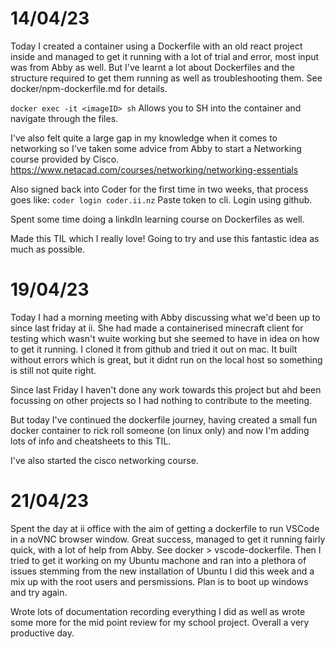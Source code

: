 # 14/04/23

Today I created a container using a Dockerfile with an old react project inside and managed to get it running with a lot of trial and error, most input was from Abby as well. 
But I've learnt a lot about Dockerfiles and the structure required to get them running as well as troubleshooting them. 
See docker/npm-dockerfile.md for details. 

`docker exec -it <imageID> sh` Allows you to SH into the container and navigate through the files. 

I've also felt quite a large gap in my knowledge when it comes to networking so I've taken some advice from Abby to start a Networking course provided by Cisco. https://www.netacad.com/courses/networking/networking-essentials

Also signed back into Coder for the first time in two weeks, that process goes like:
`coder login coder.ii.nz`
Paste token to cli.
Login using github. 

Spent some time doing a linkdIn learning course on Dockerfiles as well. 

Made this TIL which I really love! Going to try and use this fantastic idea as much as possible. 



# 19/04/23

Today I had a morning meeting with Abby discussing what we'd been up to since last friday at ii. 
She had made a containerised minecraft client for testing which wasn't wuite working but she seemed to have in idea on how to get it running. 
I cloned it from github and tried it out on mac. It built without errors which is great, but it didnt run on the local host so something is still not quite right. 

Since last Friday I haven't done any work towards this project but ahd been focussing on other projects so I had nothing to contribute to the meeting. 

But today I've continued the dockerfile journey, having created a small fun docker container to rick roll someone (on linux only) and now I'm adding lots of info and cheatsheets to this TIL. 

I've also started the cisco networking course. 

# 21/04/23

Spent the day at ii office with the aim of getting a dockerfile to run VSCode in a noVNC browser window.
Great success, managed to get it running fairly quick, with a lot of help from Abby. See docker > vscode-dockerfile. 
Then I tried to get it working on my Ubuntu machone and ran into a plethora of issues stemming from the new installation of Ubuntu I did this week and a mix up with the root users and persmissions. Plan is to boot up windows and try again. 

Wrote lots of documentation recording everything I did as well as wrote some more for the mid point review for my school project. Overall a very productive day.  

